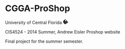 CGGA-ProShop
============
University of Central Florida ![alt text](https://github.com/CGGA-ProShop/Pro/raw/master/public/images/pegasus-icon.png "UCF Pegasus")

CIS4524 - 2014 Summer, Andrew Eisler Proshop website

Final project for the summer semester.

